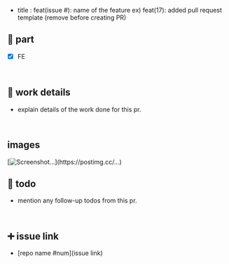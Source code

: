 - title : feat(issue #): name of the feature
  ex) feat(17): added pull request template
  (remove before creating PR)

## 🔘 part

- [x] FE

<br/>

## 🔎 work details

- explain details of the work done for this pr.

<br/>

## images

[![Screenshot...](https://i.postimg.cc/...)](https://postimg.cc/...)
<br/>

## 🔧 todo

- mention any follow-up todos from this pr.

<br/>

## ➕ issue link

- [repo name #num](issue link)

<br/>
